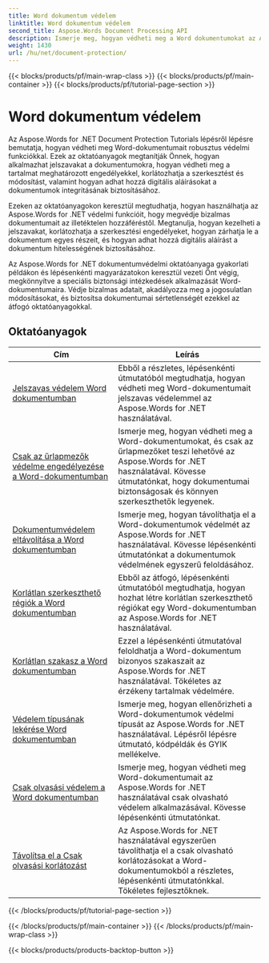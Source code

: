 ```yaml
---
title: Word dokumentum védelem
linktitle: Word dokumentum védelem
second_title: Aspose.Words Document Processing API
description: Ismerje meg, hogyan védheti meg a Word dokumentumokat az Aspose.Words for .NET segítségével. Az oktatóanyagok végigvezetik a különféle védelmi módszereken, mint például a módosítások zárolása, a jelszavas védelem, a dokumentumelemekhez való hozzáférés korlátozása és még sok más.
weight: 1430
url: /hu/net/document-protection/
---
```


{{< blocks/products/pf/main-wrap-class >}}
{{< blocks/products/pf/main-container >}}
{{< blocks/products/pf/tutorial-page-section >}}

# Word dokumentum védelem

Az Aspose.Words for .NET Document Protection Tutorials lépésről lépésre bemutatja, hogyan védheti meg Word-dokumentumait robusztus védelmi funkciókkal. Ezek az oktatóanyagok megtanítják Önnek, hogyan alkalmazhat jelszavakat a dokumentumokra, hogyan védheti meg a tartalmat meghatározott engedélyekkel, korlátozhatja a szerkesztést és módosítást, valamint hogyan adhat hozzá digitális aláírásokat a dokumentumok integritásának biztosításához.

Ezeken az oktatóanyagokon keresztül megtudhatja, hogyan használhatja az Aspose.Words for .NET védelmi funkcióit, hogy megvédje bizalmas dokumentumait az illetéktelen hozzáféréstől. Megtanulja, hogyan kezelheti a jelszavakat, korlátozhatja a szerkesztési engedélyeket, hogyan zárhatja le a dokumentum egyes részeit, és hogyan adhat hozzá digitális aláírást a dokumentum hitelességének biztosításához.

Az Aspose.Words for .NET dokumentumvédelmi oktatóanyaga gyakorlati példákon és lépésenkénti magyarázatokon keresztül vezeti Önt végig, megkönnyítve a speciális biztonsági intézkedések alkalmazását Word-dokumentumaira. Védje bizalmas adatait, akadályozza meg a jogosulatlan módosításokat, és biztosítsa dokumentumai sértetlenségét ezekkel az átfogó oktatóanyagokkal.

 ## Oktatóanyagok
| Cím | Leírás |
| --- | --- |
| [Jelszavas védelem Word dokumentumban](./password-protection/) | Ebből a részletes, lépésenkénti útmutatóból megtudhatja, hogyan védheti meg Word-dokumentumait jelszavas védelemmel az Aspose.Words for .NET használatával. |
| [Csak az űrlapmezők védelme engedélyezése a Word-dokumentumban](./allow-only-form-fields-protect/) | Ismerje meg, hogyan védheti meg a Word-dokumentumokat, és csak az űrlapmezőket teszi lehetővé az Aspose.Words for .NET használatával. Kövesse útmutatónkat, hogy dokumentumai biztonságosak és könnyen szerkeszthetők legyenek. |
| [Dokumentumvédelem eltávolítása a Word dokumentumban](./remove-document-protection/) | Ismerje meg, hogyan távolíthatja el a Word-dokumentumok védelmét az Aspose.Words for .NET használatával. Kövesse lépésenkénti útmutatónkat a dokumentumok védelmének egyszerű feloldásához. |
| [Korlátlan szerkeszthető régiók a Word dokumentumban](./unrestricted-editable-regions/) | Ebből az átfogó, lépésenkénti útmutatóból megtudhatja, hogyan hozhat létre korlátlan szerkeszthető régiókat egy Word-dokumentumban az Aspose.Words for .NET használatával. |
| [Korlátlan szakasz a Word dokumentumban](./unrestricted-section/) | Ezzel a lépésenkénti útmutatóval feloldhatja a Word-dokumentum bizonyos szakaszait az Aspose.Words for .NET használatával. Tökéletes az érzékeny tartalmak védelmére. |
| [Védelem típusának lekérése Word dokumentumban](./get-protection-type/) | Ismerje meg, hogyan ellenőrizheti a Word-dokumentumok védelmi típusát az Aspose.Words for .NET használatával. Lépésről lépésre útmutató, kódpéldák és GYIK mellékelve. |
| [Csak olvasási védelem a Word dokumentumban](./read-only-protection/) | Ismerje meg, hogyan védheti meg Word-dokumentumait az Aspose.Words for .NET használatával csak olvasható védelem alkalmazásával. Kövesse lépésenkénti útmutatónkat. |
| [Távolítsa el a Csak olvasási korlátozást](./remove-read-only-restriction/) | Az Aspose.Words for .NET használatával egyszerűen távolíthatja el a csak olvasható korlátozásokat a Word-dokumentumokból a részletes, lépésenkénti útmutatónkkal. Tökéletes fejlesztőknek. |
{{< /blocks/products/pf/tutorial-page-section >}}

{{< /blocks/products/pf/main-container >}}
{{< /blocks/products/pf/main-wrap-class >}}

{{< blocks/products/products-backtop-button >}}
